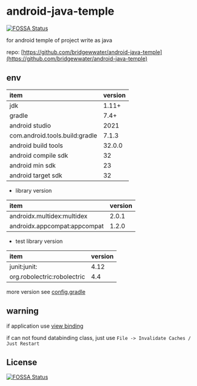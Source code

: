 # android-java-temple
[![FOSSA Status](https://app.fossa.com/api/projects/git%2Bgithub.com%2Fbridgewwater%2Fandroid-java-temple.svg?type=shield)](https://app.fossa.com/projects/git%2Bgithub.com%2Fbridgewwater%2Fandroid-java-temple?ref=badge_shield)


for android temple of project write as java

repo: [https://github.com/bridgewwater/android-java-temple](https://github.com/bridgewwater/android-java-temple)

## env

| item           | version |
| :------------- | :------ |
| jdk            | 1.11+    |
| gradle         | 7.4+    |
| android studio | 2021  |
| com.android.tools.build:gradle | 7.1.3   |
| android build tools | 32.0.0 |
| android compile sdk | 32 |
| android min sdk | 23 |
| android target sdk | 32 |

- library version

| item                           | version |
| :----------------------------- | :------ |
| androidx.multidex:multidex     | 2.0.1   |
| androidx.appcompat:appcompat   | 1.2.0   |

- test library version

| item                           | version |
| :----------------------------- | :------ |
| junit:junit:                   | 4.12    |
| org.robolectric:robolectric    | 4.4     |

more version see [config.gradle](config.gradle)

## warning

if application use [view binding](https://developer.android.com/topic/libraries/view-binding)

if can not found databinding class, just use `File -> Invalidate Caches / Just Restart`

## License
[![FOSSA Status](https://app.fossa.com/api/projects/git%2Bgithub.com%2Fbridgewwater%2Fandroid-java-temple.svg?type=large)](https://app.fossa.com/projects/git%2Bgithub.com%2Fbridgewwater%2Fandroid-java-temple?ref=badge_large)